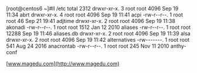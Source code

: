 [root@centos6 ~]#ll /etc
total 2312
drwxr-xr-x.  3 root root   4096 Sep 19 11:34 abrt
drwxr-xr-x.  4 root root   4096 Sep 19 11:41 acpi
-rw-r--r--.  1 root root     46 Sep 21 19:41 adjtime
drwxr-xr-x.  2 root root   4096 Sep 19 11:38 akonadi
-rw-r--r--.  1 root root   1512 Jan 12  2010 aliases
-rw-r--r--.  1 root root  12288 Sep 19 11:46 aliases.db
drwxr-xr-x.  2 root root   4096 Sep 19 11:39 alsa
drwxr-xr-x.  2 root root   4096 Sep 19 11:42 alternatives
-rw-------.  1 root root    541 Aug 24  2016 anacrontab
-rw-r--r--.  1 root root    245 Nov 11  2010 anthy-conf






[www.magedu.com](http://www.magedu.com)
